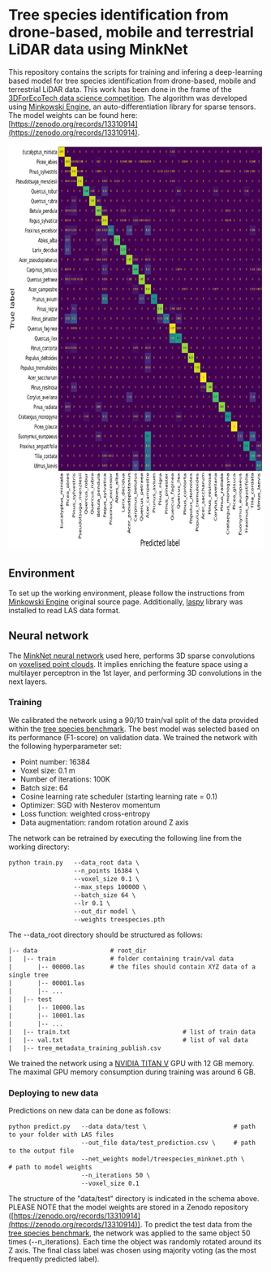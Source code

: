# Tree species identification from drone-based, mobile and terrestrial LiDAR data using MinkNet

This repository contains the scripts for training and infering a deep-learning 
based model for tree species identification from drone-based, mobile and terrestrial LiDAR data. This work has been done 
in the frame of the [3DForEcoTech data science competition](https://github.com/stefp/Tr3D_species).
The algorithm was developed using [Minkowski Engine](https://github.com/NVIDIA/MinkowskiEngine), 
an auto-differentiation library for sparse tensors. The model weights can be found here: 
[https://zenodo.org/records/13310914](https://zenodo.org/records/13310914). 

<p align="left"><img width="800" height="800" src="val_CM.png"></p>


## Environment

To set up the working environment, please follow the instructions from 
[Minkowski Engine](https://github.com/NVIDIA/MinkowskiEngine) original source page. 
Additionally, [laspy](https://laspy.readthedocs.io/en/latest/index.html) library 
was installed to read LAS data format. 

## Neural network

The [MinkNet neural network](https://github.com/nrehush/minknet-tree-species/blob/main/minkowskifcnn.py) 
used here, performs 3D sparse convolutions on 
[voxelised point clouds](https://github.com/nrehush/minknet-tree-species/blob/main/tree_00069.png). It implies enriching 
the feature space using a multilayer perceptron in the 1st layer, 
and performing 3D convolutions in the next layers.

### Training

We calibrated the network using a 90/10 train/val split of the data provided 
within the [tree species benchmark](https://github.com/stefp/Tr3D_species). 
The best model was selected based on its performance (F1-score) on validation data. 
We trained the network with the following hyperparameter set:

- Point number: 16384
- Voxel size: 0.1 m
- Number of iterations: 100K
- Batch size: 64
- Cosine learning rate scheduler (starting learning rate = 0.1)
- Optimizer: SGD with Nesterov momentum 
- Loss function: weighted cross-entropy
- Data augmentation: random rotation around Z axis

The network can be retrained by executing the following line from the working directory:
```
python train.py   --data_root data \
                  --n_points 16384 \
                  --voxel_size 0.1 \
                  --max_steps 100000 \
                  --batch_size 64 \ 
                  --lr 0.1 \
                  --out_dir model \
                  --weights treespecies.pth 
```

The --data_root directory should be structured as follows: 
```
|-- data                    # root_dir
|   |-- train               # folder containing train/val data
|       |-- 00000.las       # the files should contain XYZ data of a single tree
|       |-- 00001.las 
|       |-- ...
|   |-- test                
|       |-- 10000.las 
|       |-- 10001.las 
|       |-- ...
|   |-- train.txt                               # list of train data
|   |-- val.txt                                 # list of val data
|   |-- tree_metadata_training_publish.csv        
```

We trained the network using a [NVIDIA TITAN V](https://www.nvidia.com/en-us/titan/titan-v/) 
GPU with 12 GB memory. The maximal GPU memory consumption during training was around 6 GB.  

### Deploying to new data 

Predictions on new data can be done as follows: 
```
python predict.py   --data data/test \                        # path to your folder with LAS files
                    --out_file data/test_prediction.csv \     # path to the output file
                    --net_weights model/treespecies_minknet.pth \     # path to model weights
                    --n_iterations 50 \ 
                    --voxel_size 0.1 
```
The structure of the "data/test" directory is indicated in the schema above. PLEASE NOTE that the 
model weights are stored in a Zenodo repository ([https://zenodo.org/records/13310914](https://zenodo.org/records/13310914)). 
To predict the test data from the [tree species benchmark](https://github.com/stefp/Tr3D_species), the network was applied to the same object 50 times (--n_iterations). Each time 
the object was randomly rotated around its Z axis. The final class label was chosen 
using majority voting (as the most frequently predicted label).


